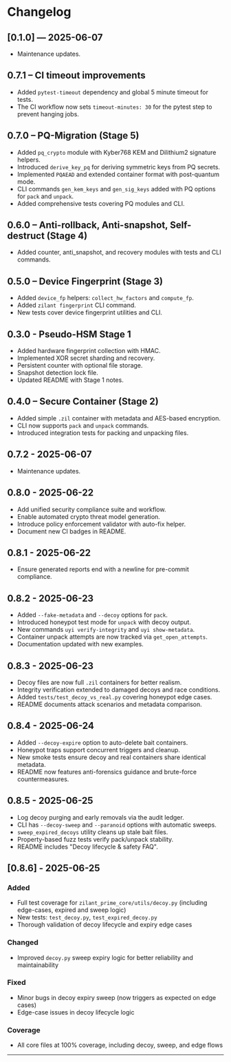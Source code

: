 # Changelog
## [0.1.0] — 2025-06-07
- Maintenance updates.

## 0.7.1 – CI timeout improvements
- Added `pytest-timeout` dependency and global 5 minute timeout for tests.
- The CI workflow now sets `timeout-minutes: 30` for the pytest step to
  prevent hanging jobs.

## 0.7.0 – PQ-Migration (Stage 5)
- Added `pq_crypto` module with Kyber768 KEM and Dilithium2 signature helpers.
- Introduced `derive_key_pq` for deriving symmetric keys from PQ secrets.
- Implemented `PQAEAD` and extended container format with post-quantum mode.
- CLI commands `gen_kem_keys` and `gen_sig_keys` added with PQ options for `pack` and `unpack`.
- Added comprehensive tests covering PQ modules and CLI.
## 0.6.0 – Anti-rollback, Anti-snapshot, Self-destruct (Stage 4)
- Added counter, anti_snapshot, and recovery modules with tests and CLI commands.


## 0.5.0 – Device Fingerprint (Stage 3)
- Added `device_fp` helpers: `collect_hw_factors` and `compute_fp`.
- Added `zilant fingerprint` CLI command.
- New tests cover device fingerprint utilities and CLI.

## 0.3.0 - Pseudo-HSM Stage 1
- Added hardware fingerprint collection with HMAC.
- Implemented XOR secret sharding and recovery.
- Persistent counter with optional file storage.
- Snapshot detection lock file.
- Updated README with Stage 1 notes.

## 0.4.0 – Secure Container (Stage 2)
- Added simple `.zil` container with metadata and AES-based encryption.
- CLI now supports `pack` and `unpack` commands.
- Introduced integration tests for packing and unpacking files.
## 0.7.2 - 2025-06-07
- Maintenance updates.

## 0.8.0 - 2025-06-22
- Add unified security compliance suite and workflow.
- Enable automated crypto threat model generation.
- Introduce policy enforcement validator with auto-fix helper.
- Document new CI badges in README.
## 0.8.1 - 2025-06-22
- Ensure generated reports end with a newline for pre-commit compliance.

## 0.8.2 - 2025-06-23
- Added `--fake-metadata` and `--decoy` options for `pack`.
- Introduced honeypot test mode for `unpack` with decoy output.
- New commands `uyi verify-integrity` and `uyi show-metadata`.
- Container unpack attempts are now tracked via `get_open_attempts`.
- Documentation updated with new examples.

## 0.8.3 - 2025-06-23
- Decoy files are now full `.zil` containers for better realism.
- Integrity verification extended to damaged decoys and race conditions.
- Added `tests/test_decoy_vs_real.py` covering honeypot edge cases.
- README documents attack scenarios and metadata comparison.

## 0.8.4 - 2025-06-24
- Added `--decoy-expire` option to auto-delete bait containers.
- Honeypot traps support concurrent triggers and cleanup.
- New smoke tests ensure decoy and real containers share identical metadata.
- README now features anti-forensics guidance and brute-force countermeasures.

## 0.8.5 - 2025-06-25
- Log decoy purging and early removals via the audit ledger.
- CLI has `--decoy-sweep` and `--paranoid` options with automatic sweeps.
- `sweep_expired_decoys` utility cleans up stale bait files.
- Property-based fuzz tests verify pack/unpack stability.
- README includes "Decoy lifecycle & safety FAQ".

## [0.8.6] - 2025-06-25

### Added
- Full test coverage for `zilant_prime_core/utils/decoy.py` (including edge-cases, expired and sweep logic)
- New tests: `test_decoy.py`, `test_expired_decoy.py`
- Thorough validation of decoy lifecycle and expiry edge cases

### Changed
- Improved `decoy.py` sweep expiry logic for better reliability and maintainability

### Fixed
- Minor bugs in decoy expiry sweep (now triggers as expected on edge cases)
- Edge-case issues in decoy lifecycle logic

### Coverage
- All core files at 100% coverage, including decoy, sweep, and edge flows

---
